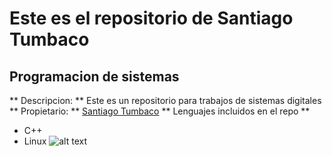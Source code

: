 # Este es el repositorio de Santiago Tumbaco
## Programacion de sistemas

** Descripcion: ** Este es un repositorio para trabajos de sistemas digitales
** Propietario: ** [Santiago Tumbaco](https://github.com/santiago1617)
** Lenguajes incluidos en el repo **
- C++
- Linux
![alt text](https://www.facebook.com/347850105886568/photos/a.347862809218631/477986272872950/?__cft__[0]=AZWffg3TAUUTvGaaCPgsxBvwwiXUvTe0bD8RKfjpc3GOZkQKPXuvserJJWEGYHGILG0abp8QOqZSgIXbZq4NRH2pYnjakT5P1Ie3U1CxnQZP8IdYWL34_2vNhZViWXmJ9MvLZSP6g7Atmr4QGM5OpL0-YuRnISiAn_i0t2hUNxMVng&__tn__=EH-y-R)